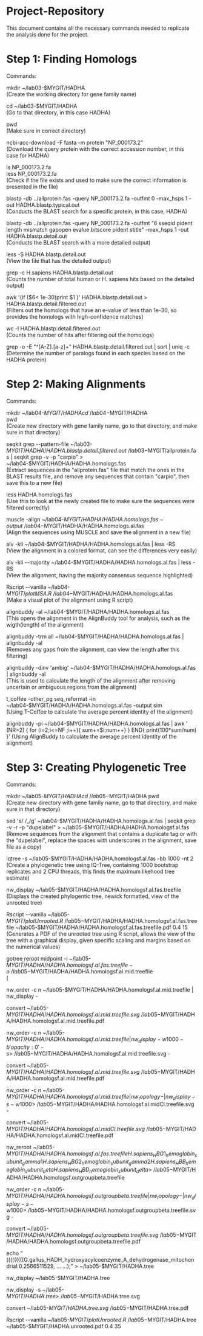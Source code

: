 # Project-Repository
This document contains all the necessary commands needed to replicate the analysis done for the project.  

# Step 1: Finding Homologs 
Commands:

mkdir ~/lab03-$MYGIT/HADHA        
(Create the working directory for gene family name)

cd ~/lab03-$MYGIT/HADHA        
(Go to that directory, in this case HADHA)

pwd        
(Make sure in correct directory)

ncbi-acc-download -F fasta -m protein "NP_000173.2"        
(Download the query protein with the correct accession number, in this case for HADHA)

ls NP_000173.2.fa        
less NP_000173.2.fa        
(Check if the file exists and used to make sure the correct information is presented in the file)

blastp -db ../allprotein.fas -query NP_000173.2.fa -outfmt 0 -max_hsps 1 -out HADHA.blastp.typical.out        
(Conducts the BLAST search for a specific protein, in this case, HADHA)

blastp -db ../allprotein.fas -query NP_000173.2.fa -outfmt "6 sseqid pident length mismatch gapopen evalue bitscore pident stitle" -max_hsps 1 -out HADHA.blastp.detail.out        
(Conducts the BLAST search with a more detailed output)

less -S HADHA.blastp.detail.out        
(View the file that has the detailed output)

grep -c H.sapiens HADHA.blastp.detail.out        
(Counts the number of total human or H. sapiens hits based on the detailed output)  

awk '{if ($6< 1e-30)print $1 }' HADHA.blastp.detail.out > HADHA.blastp.detail.filtered.out        
(Filters out the homologs that have an e-value of less than 1e-30, so provides the homologs with high-confidence matches)

wc -l HADHA.blastp.detail.filtered.out        
(Counts the number of hits after filtering out the homologs)

grep -o -E "^[A-Z]\.[a-z]+" HADHA.blastp.detail.filtered.out | sort | uniq -c        
(Determine the number of paralogs found in each species based on the HADHA protein)

# Step 2: Making Alignments
Commands: 

mkdir ~/lab04-$MYGIT/HADHA        
cd ~/lab04-$MYGIT/HADHA        
pwd  
(Create new directory with gene family name, go to that directory, and make sure in that directory)

seqkit grep --pattern-file ~/lab03-$MYGIT/HADHA/HADHA.blastp.detail.filtered.out ~/lab03-$MYGIT/allprotein.fas | seqkit grep -v -p "carpio" > ~/lab04-$MYGIT/HADHA/HADHA.homologs.fas  
(Extract sequences in the "allprotein.fas" file that match the ones in the BLAST results file, and remove any sequences that contain "carpio", then save this to a new file)

less HADHA.homologs.fas  
(Use this to look at the newly created file to make sure the sequences were filtered correctly)

muscle -align ~/lab04-$MYGIT/HADHA/HADHA.homologs.fas -output ~/lab04-$MYGIT/HADHA/HADHA.homologs.al.fas  
(Align the sequences using MUSCLE and save the alignment in a new file)

alv -kli  ~/lab04-$MYGIT/HADHA/HADHA.homologs.al.fas | less -RS  
(View the alignment in a colored format, can see the differences very easily)

alv -kli --majority ~/lab04-$MYGIT/HADHA/HADHA.homologs.al.fas | less -RS  
(View the alignment, having the majority consensus sequence highlighted)

Rscript --vanilla ~/lab04-$MYGIT/plotMSA.R  ~/lab04-$MYGIT/HADHA/HADHA.homologs.al.fas  
(Make a visual plot of the alignment using R script)

alignbuddy -al  ~/lab04-$MYGIT/HADHA/HADHA.homologs.al.fas  
(This opens the alignment in the AlignBuddy tool for analysis, such as the wigth(length) of the alignment)

alignbuddy -trm all  ~/lab04-$MYGIT/HADHA/HADHA.homologs.al.fas | alignbuddy -al  
(Removes any gaps from the alignment, can view the length after this filtering)

alignbuddy -dinv 'ambig' ~/lab04-$MYGIT/HADHA/HADHA.homologs.al.fas | alignbuddy -al  
(This is used to calculate the length of the alignment after removing uncertain or ambiguous regions from the alignment)

t_coffee -other_pg seq_reformat -in ~/lab04-$MYGIT/HADHA/HADHA.homologs.al.fas -output sim  
(Using T-Coffee to calculate the average percent identity of the alignment)

alignbuddy -pi ~/lab04-$MYGIT/HADHA/HADHA.homologs.al.fas | awk ' (NR>2)  { for (i=2;i<=NF  ;i++){ sum+=$i;num++} }
END{ print(100*sum/num) }' 
(Using AlignBuddy to calculate the average percent identity of the alignment)

# Step 3: Creating Phylogenetic Tree 
Commands: 

mkdir ~/lab05-$MYGIT/HADHA
cd ~/lab05-$MYGIT/HADHA
pwd  
(Create new directory with gene family name, go to that directory, and make sure in that directory)

sed 's/ /_/g'  ~/lab04-$MYGIT/HADHA/HADHA.homologs.al.fas | seqkit grep -v -r -p "dupelabel" >  ~/lab05-$MYGIT/HADHA/HADHA.homologsf.al.fas  
(Remove sequences from the alignment that contains a duplicate tag or with the "dupelabel", replace the spaces with underscores in the alignment, save file as a copy)

iqtree -s ~/lab05-$MYGIT/HADHA/HADHA.homologsf.al.fas -bb 1000 -nt 2   
(Create a phylogenetic tree using IQ-Tree, containing 1000 bootstrap replicates and 2 CPU threads, this finds the maximum likehood tree estimate)

nw_display ~/lab05-$MYGIT/HADHA/HADHA.homologsf.al.fas.treefile  
(Displays the created phylogentic tree, newick formatted, view of the unrooted tree)

Rscript --vanilla ~/lab05-$MYGIT/plotUnrooted.R  ~/lab05-$MYGIT/HADHA/HADHA.homologsf.al.fas.treefile ~/lab05-$MYGIT/HADHA/HADHA.homologsf.al.fas.treefile.pdf 0.4 15 
(Generates a PDF of the unrooted tree using R script, allows the view of the tree with a graphical display, given specific scaling and margins based on the numerical values)

gotree reroot midpoint -i ~/lab05-$MYGIT/HADHA/HADHA.homologsf.al.fas.treefile -o ~/lab05-$MYGIT/HADHA/HADHA.homologsf.al.mid.treefile  
(

nw_order -c n ~/lab05-$MYGIT/HADHA/HADHA.homologsf.al.mid.treefile  | nw_display -  

convert  ~/lab05-$MYGIT/HADHA/HADHA.homologsf.al.mid.treefile.svg  ~/lab05-$MYGIT/HADHA/HADHA.homologsf.al.mid.treefile.pdf  

nw_order -c n ~/lab05-$MYGIT/HADHA/HADHA.homologsf.al.mid.treefile | nw_display -w 1000 -b 'opacity:0' -s > ~/lab05-$MYGIT/HADHA/HADHA.homologsf.al.mid.treefile.svg -  

convert  ~/lab05-$MYGIT/HADHA/HADHA.homologsf.al.mid.treefile.svg  ~/lab05-$MYGIT/HADHA/HADHA.homologsf.al.mid.treefile.pdf  

nw_order -c n ~/lab05-$MYGIT/HADHA/HADHA.homologsf.al.mid.treefile | nw_topology - | nw_display -s -w 1000 > ~/lab05-$MYGIT/HADHA/HADHA.homologsf.al.midCl.treefile.svg -  

convert ~/lab05-$MYGIT/HADHA/HADHA.homologsf.al.midCl.treefile.svg ~/lab05-$MYGIT/HADHA/HADHA.homologsf.al.midCl.treefile.pdf  

nw_reroot ~/lab05-$MYGIT/HADHA/HADHA.homologsf.al.fas.treefile H.sapiens_HBG1_hemoglobin_subunit_gamma1 H.sapiens_HBG2_hemoglobin_subunit_gamma2 H.sapiens_HBB_hemoglobin_subunit_beta H.sapiens_HBD_hemoglobin_subunit_delta > ~/lab05-$MYGIT/HADHA/HADHA.homologsf.outgroupbeta.treefile  

nw_order -c n ~/lab05-$MYGIT/HADHA/HADHA.homologsf.outgroupbeta.treefile | nw_topology - | nw_display -s -w 1000 > ~/lab05-$MYGIT/HADHA/HADHA.homologsf.outgroupbeta.treefile.svg -  

convert ~/lab05-$MYGIT/HADHA/HADHA.homologsf.outgroupbeta.treefile.svg ~/lab05-$MYGIT/HADHA/HADHA.homologsf.outgroupbeta.treefile.pdf  

echo "(((((((((G.gallus_HADH_hydroxyacylcoenzyme_A_dehydrogenase_mitochondrial:0.2566511529, ...
...);" > ~/lab05-$MYGIT/HADHA.tree  

nw_display ~/lab05-$MYGIT/HADHA.tree  

nw_display -s ~/lab05-$MYGIT/HADHA.tree > ~/lab05-$MYGIT/HADHA.tree.svg  

convert ~/lab05-$MYGIT/HADHA.tree.svg ~/lab05-$MYGIT/HADHA.tree.pdf  

Rscript --vanilla ~/lab05-$MYGIT/plotUnrooted.R ~/lab05-$MYGIT/HADHA.tree ~/lab05-$MYGIT/HADHA.unrooted.pdf 0.4 35  


